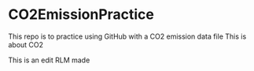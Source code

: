 # CO2EmissionPractice
 This repo is to practice using GitHub with a CO2 emission data file
This is about CO2

This is an edit RLM made
